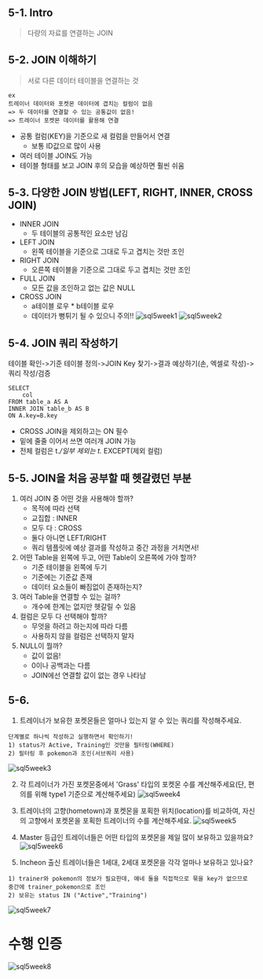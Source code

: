 ## 5-1. Intro
> 다량의 자료를 연결하는 JOIN

## 5-2. JOIN 이해하기
>서로 다른 데이터 테이블을 연결하는 것

```
ex
트레이너 데이터와 포켓몬 데이터에 겹치는 컬럼이 없음
=> 두 데이터를 연결할 수 있는 공통값이 없음!
=> 트레이너 포켓몬 데이터를 활용해 연결
```
 
- 공통 컬럼(KEY)을 기준으로 새 컬럼을 만들어서 연결
    - 보통 ID값으로 많이 사용
- 여러 테이블 JOIN도 가능
- 테이블 형태를 보고 JOIN 후의 모습을 예상하면 훨씬 쉬움

## 5-3. 다양한 JOIN 방법(LEFT, RIGHT, INNER, CROSS JOIN)
- INNER JOIN
    - 두 테이블의 공통적인 요소만 남김
- LEFT JOIN
    - 왼쪽 테이블을 기준으로 그대로 두고 겹치는 것만 조인
- RIGHT JOIN
    - 오른쪽 테이블을 기준으로 그대로 두고 겹치는 것만 조인
- FULL JOIN
    - 모든 값을 조인하고 없는 값은 NULL
- CROSS JOIN
    - a테이블 로우 * b테이블 로우
    - 데이터가 뻥튀기 될 수 있으니 주의!!
![sql5week1](/git/sql5week_1.png)
![sql5week2](/git/sql5week_2.png)

## 5-4. JOIN 쿼리 작성하기
테이블 확인->기준 테이블 정의->JOIN Key 찾기->결과 예상하기(손, 엑셀로 작성)->쿼리 작성/검증
```
SELECT
    col
FROM table_a AS A
INNER JOIN table_b AS B
ON A.key=B.key
```
- CROSS JOIN을 제외하고는 ON 필수
- 밑에 줄줄 이어서 쓰면 여러개 JOIN 가능
- 전체 컬럼은 t.*/일부 제외는 t.* EXCEPT(제외 컬럼)

## 5-5. JOIN을 처음 공부할 때 헷갈렸던 부분
1. 여러 JOIN 중 어떤 것을 사용해야 할까?
    - 목적에 따라 선택
    - 교집합 : INNER
    - 모두 다 : CROSS
    - 둘다 아니면 LEFT/RIGHT
    - 쿼리 템플릿에 예상 결과를 작성하고 중간 과정을 거치면서!
2. 어떤 Table을 왼쪽에 두고, 어떤 Table이 오른쪽에 가야 할까?
    - 기준 테이블을 왼쪽에 두기
    - 기준에는 기준값 존재
    - 데이터 요소들이 빠짐없이 존재하는지?
3. 여러 Table을 연결할 수 있는 걸까?
    - 개수에 한계는 없지만 헷갈릴 수 있음
4. 컬럼은 모두 다 선택해야 할까?
    - 무엇을 하려고 하는지에 따라 다름
    - 사용하지 않을 컬럼은 선택하지 말자
5. NULL이 뭘까?
    - 값이 없음!
    - 0이나 공백과는 다름
    - JOIN에선 연결할 값이 없는 경우 나타남

## 5-6.
1. 트레이너가 보유한 포켓몬들은 얼마나 있는지 알 수 있는 쿼리를 작성해주세요.
```
단계별로 하나씩 작성하고 실행하면서 확인하기!
1) status가 Active, Training인 것만을 필터링(WHERE)
2) 필터링 후 pokemon과 조인(서브쿼리 사용)
```
![sql5week3](/git/sql5week_3.png)

2. 각 트레이너가 가진 포켓몬중에서 'Grass' 타입의 포켓몬 수를 계산해주세요(단, 편의를 위해 type1 기준으로 계산해주세요)
![sql5week4](/git/sql5week_4.png)

3. 트레이너의 고향(hometown)과 포켓몬을 포획한 위치(location)를 비교하여, 자신의 고향에서 포켓몬을 포획한 트레이너의 수를 계산해주세요.
![sql5week5](/git/sql5week_5.png)

4. Master 등급인 트레이너들은 어떤 타입의 포켓몬을 제일 많이 보유하고 있을까요?
![sql5week6](/git/sql5week_6.png)

5. Incheon 출신 트레이너들은 1세대, 2세대 포켓몬을 각각 얼마나 보유하고 있나요?
```
1) trainer와 pokemon의 정보가 필요한데, 얘네 둘을 직접적으로 묶을 key가 없으므로 중간에 trainer_pokemon으로 조인
2) 보유는 status IN ("Active","Training")
```
![sql5week7](/git/sql5week_7.png)

# 수행 인증
![sql5week8](/git/sql5week.png)
